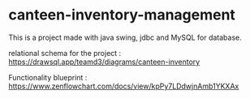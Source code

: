 # canteen-inventory-management
This is a project made with java swing, jdbc and MySQL for database.

relational schema for the project : 
https://drawsql.app/teamd3/diagrams/canteen-inventory

Functionality blueprint : 
https://www.zenflowchart.com/docs/view/kpPy7LDdwjnAmb1YKXAx
